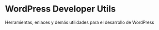 # WordPress Developer Utils
Herramientas, enlaces y demás utilidades para el desarrollo de WordPress
